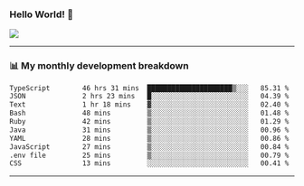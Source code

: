 ### Hello World! 👋

<a>
  <img align="center" src="https://github-readme-stats.vercel.app/api?username=megatunger&count_private=true&include_all_commits=true&bg_color=30,56CCF2,2F80ED&title_color=fff&text_color=fff" />
</a>

------
### 📊 My monthly development breakdown

<!--START_SECTION:waka-->

```txt
TypeScript        46 hrs 31 mins  █████████████████████▒░░░   85.31 %
JSON              2 hrs 23 mins   █░░░░░░░░░░░░░░░░░░░░░░░░   04.39 %
Text              1 hr 18 mins    ▓░░░░░░░░░░░░░░░░░░░░░░░░   02.40 %
Bash              48 mins         ▒░░░░░░░░░░░░░░░░░░░░░░░░   01.48 %
Ruby              42 mins         ▒░░░░░░░░░░░░░░░░░░░░░░░░   01.29 %
Java              31 mins         ▒░░░░░░░░░░░░░░░░░░░░░░░░   00.96 %
YAML              28 mins         ▒░░░░░░░░░░░░░░░░░░░░░░░░   00.86 %
JavaScript        27 mins         ▒░░░░░░░░░░░░░░░░░░░░░░░░   00.84 %
.env file         25 mins         ▒░░░░░░░░░░░░░░░░░░░░░░░░   00.79 %
CSS               13 mins         ░░░░░░░░░░░░░░░░░░░░░░░░░   00.41 %
```

<!--END_SECTION:waka-->

------
